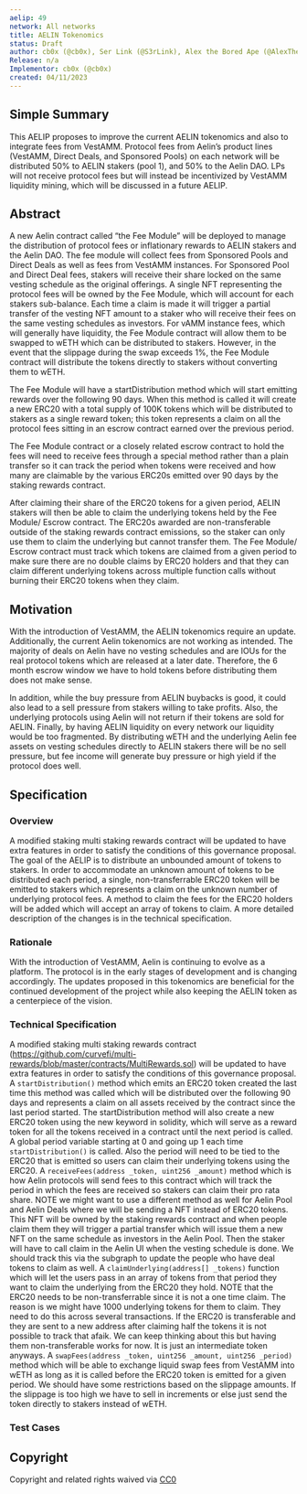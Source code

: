 ```yaml
---
aelip: 49
network: All networks
title: AELIN Tokenomics
status: Draft
author: cb0x (@cb0x), Ser Link (@S3rLink), Alex the Bored Ape (@AlexTheBoredApe)
Release: n/a
Implementor: cb0x (@cb0x)
created: 04/11/2023
---
```


## Simple Summary

<!--"If you can't explain it simply, you don't understand it well enough." Simply describe the outcome the proposed changes intends to achieve. This should be non-technical and accessible to a casual community member.-->

This AELIP proposes to improve the current AELIN tokenomics and also to integrate fees from VestAMM. Protocol fees from Aelin’s product lines (VestAMM, Direct Deals, and Sponsored Pools) on each network will be distributed 50% to AELIN stakers (pool 1), and 50% to the Aelin DAO. LPs will not receive protocol fees but will instead be incentivized by VestAMM liquidity mining, which will be discussed in a future AELIP.

## Abstract

<!--A short (~200 word) description of the proposed change, the abstract should clearly describe the proposed change. This is what *will* be done if the AELIP is implemented, not *why* it should be done or *how* it will be done. If the AELIP proposes deploying a new contract, write, "we propose to deploy a new contract that will do x".-->

A new Aelin contract called “the Fee Module” will be deployed to manage the distribution of protocol fees or inflationary rewards to AELIN stakers and the Aelin DAO. The fee module will collect fees from Sponsored Pools and Direct Deals as well as fees from VestAMM instances. For Sponsored Pool and Direct Deal fees, stakers will receive their share locked on the same vesting schedule as the original offerings. A single NFT representing the protocol fees will be owned by the Fee Module, which will account for each stakers sub-balance. Each time a claim is made it will trigger a partial transfer of the vesting NFT amount to a staker who will receive their fees on the same vesting schedules as investors. For vAMM instance fees, which will generally have liquidity, the Fee Module contract will allow them to be swapped to wETH which can be distributed to stakers. However, in the event that the slippage during the swap exceeds 1%, the Fee Module contract will distribute the tokens directly to stakers without converting them to wETH.

The Fee Module will have a startDistribution method which will start emitting rewards over the following 90 days. When this method is called it will create a new ERC20 with a total supply of 100K tokens which will be distributed to stakers as a single reward token; this token represents a claim on all the protocol fees sitting in an escrow contract earned over the previous period.

The Fee Module contract or a closely related escrow contract to hold the fees will need to receive fees through a special method rather than a plain transfer so it can track the period when tokens were received and how many are claimable by the various ERC20s emitted over 90 days by the staking rewards contract.

After claiming their share of the ERC20 tokens for a given period, AELIN stakers will then be able to claim the underlying tokens held by the Fee Module/ Escrow contract. The ERC20s awarded are non-transferable outside of the staking rewards contract emissions, so the staker can only use them to claim the underlying but cannot transfer them. The Fee Module/ Escrow contract must track which tokens are claimed from a given period to make sure there are no double claims by ERC20 holders and that they can claim different underlying tokens across multiple function calls without burning their ERC20 tokens when they claim.

## Motivation

<!--This is the problem statement. This is the *why* of the AELIP. It should clearly explain *why* the current state of the protocol is inadequate.  It is critical that you explain *why* the change is needed, if the AELIP proposes changing how something is calculated, you must address *why* the current calculation is inaccurate or wrong. This is not the place to describe how the AELIP will address the issue!-->

With the introduction of VestAMM, the AELIN tokenomics require an update. Additionally, the current Aelin tokenomics are not working as intended. The majority of deals on Aelin have no vesting schedules and are IOUs for the real protocol tokens which are released at a later date. Therefore, the 6 month escrow window we have to hold tokens before distributing them does not make sense.

In addition, while the buy pressure from AELIN buybacks is good, it could also lead to a sell pressure from stakers willing to take profits. Also, the underlying protocols using Aelin will not return if their tokens are sold for AELIN. Finally, by having AELIN liquidity on every network our liquidity would be too fragmented. By distributing wETH and the underlying Aelin fee assets on vesting schedules directly to AELIN stakers there will be no sell pressure, but fee income will generate buy pressure or high yield if the protocol does well.

## Specification

### Overview

<!--This is a high-level overview of *how* the AELIP will solve the problem. The overview should clearly describe how the new feature will be implemented.-->

A modified staking multi staking rewards contract will be updated to have extra features in order to satisfy the conditions of this governance proposal. The goal of the AELIP is to distribute an unbounded amount of tokens to stakers. In order to accommodate an unknown amount of tokens to be distributed each period, a single, non-transferrable ERC20 token will be emitted to stakers which represents a claim on the unknown number of underlying protocol fees. A method to claim the fees for the ERC20 holders will be added which will accept an array of tokens to claim. A more detailed description of the changes is in the technical specification.

### Rationale

With the introduction of VestAMM, Aelin is continuing to evolve as a platform. The protocol is in the early stages of development and is changing accordingly. The updates proposed in this tokenomics are beneficial for the continued development of the project while also keeping the AELIN token as a centerpiece of the vision.

### Technical Specification

<!--The technical specification should outline the public API of the changes proposed. That is, changes to any of the interfaces Aelin currently exposes or the creations of new ones.-->

A modified staking multi staking rewards contract (https://github.com/curvefi/multi-rewards/blob/master/contracts/MultiRewards.sol) will be updated to have extra features in order to satisfy the conditions of this governance proposal.
A `startDistribution()` method which emits an ERC20 token created the last time this method was called which will be distributed over the following 90 days and represents a claim on all assets received by the contract since the last period started. The startDistribution method will also create a new ERC20 token using the new keyword in solidity, which will serve as a reward token for all the tokens received in a contract until the next period is called.
A global period variable starting at 0 and going up 1 each time `startDistribution()` is called. Also the period will need to be tied to the ERC20 that is emitted so users can claim their underlying tokens using the ERC20.
A `receiveFees(address _token, uint256 _amount)` method which is how Aelin protocols will send fees to this contract which will track the period in which the fees are received so stakers can claim their pro rata share. NOTE we might want to use a different method as well for Aelin Pool and Aelin Deals where we will be sending a NFT instead of ERC20 tokens. This NFT will be owned by the staking rewards contract and when people claim them they will trigger a partial transfer which will issue them a new NFT on the same schedule as investors in the Aelin Pool. Then the staker will have to call claim in the Aelin UI when the vesting schedule is done. We should track this via the subgraph to update the people who have deal tokens to claim as well.
A `claimUnderlying(address[] _tokens)` function which will let the users pass in an array of tokens from that period they want to claim the underlying from the ERC20 they hold. NOTE that the ERC20 needs to be non-transferrable since it is not a one time claim. The reason is we might have 1000 underlying tokens for them to claim. They need to do this across several transactions. If the ERC20 is transferable and they are sent to a new address after claiming half the tokens it is not possible to track that afaik. We can keep thinking about this but having them non-transferable works for now. It is just an intermediate token anyways.
A `swapFees(address _token, uint256 _amount, uint256 _period)` method which will be able to exchange liquid swap fees from VestAMM into wETH as long as it is called before the ERC20 token is emitted for a given period. We should have some restrictions based on the slippage amounts. If the slippage is too high we have to sell in increments or else just send the token directly to stakers instead of wETH.

### Test Cases

<!--Test cases for an implementation are mandatory for AELIPs but can be included with the implementation..-->

## Copyright

Copyright and related rights waived via [CC0](https://creativecommons.org/publicdomain/zero/1.0/)
